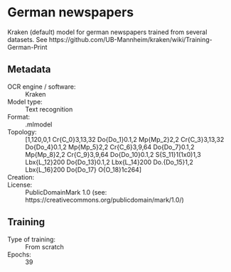 <link rel="stylesheet" href="../../../../table_hide.css"/>
<div>
   <h1 id="title">German newspapers</h1>
   <p id="paragraph">Kraken (default) model for german newspapers trained from several datasets.
See https://github.com/UB-Mannheim/kraken/wiki/Training-German-Print</p>
   <h2>Metadata</h2>
   <dl class="grid">
      <dt id="Language">OCR engine / software:</dt>
      <dd>Kraken</dd>
      <dt id="Type">Model type:</dt>
      <dd>Text recognition</dd>
      <dt id="Format">Format:</dt>
      <dd>.mlmodel</dd>
      <dt id="Topology">Topology:</dt>
      <dd>[1,120,0,1 Cr{C_0}3,13,32 Do{Do_1}0.1,2 Mp{Mp_2}2,2 Cr{C_3}3,13,32 Do{Do_4}0.1,2 Mp{Mp_5}2,2 Cr{C_6}3,9,64 Do{Do_7}0.1,2 Mp{Mp_8}2,2 Cr{C_9}3,9,64 Do{Do_10}0.1,2 S{S_11}1(1x0)1,3 Lbx{L_12}200 Do{Do_13}0.1,2 Lbx{L_14}200 Do.{Do_15}1,2 Lbx{L_16}200 Do{Do_17} O{O_18}1c264]</dd>
      <dt id="Creation">Creation:</dt>
      <dd></dd>
      <dt id="License">License:</dt>
      <dd>PublicDomainMark 1.0 (see: https://creativecommons.org/publicdomain/mark/1.0/)</dd>
   </dl>
   <h2>Training</h2>
   <dl class="grid">
      <dt id="Training-type">Type of training:</dt>
      <dd>From scratch</dd>
      <dt id="Epochs">Epochs:</dt>
      <dd>39</dd>
   </dl> 
</div>
